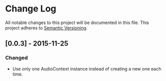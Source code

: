 # Change Log
All notable changes to this project will be documented in this file.
This project adheres to [Semantic Versioning](http://semver.org/).

## [0.0.3] - 2015-11-25
### Changed
- Use only one AudioContext instance instead of creating a new one each time.
